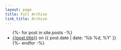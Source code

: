 ```yaml
---
layout: page
title: Full Archive
link_title: Archive
---
```

<div>
  <ul id="archive">
  {%- for post in site.posts -%}
    <li><a href="{{ post.url | prepend: site.baseurl | prepend: site.url }}">{{post.title}}</a> <span class=''>on {{ post.date | date: '%b %d, %Y' }}</span></li>
  {%- endfor -%}
  </ul>
</div>
